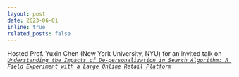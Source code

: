 ```yaml
---
layout: post
date: 2023-06-01
inline: true
related_posts: false
---
```


Hosted Prof. Yuxin Chen (New York University, NYU) for an invited talk on [_`Understanding the Impacts of De-personalization in Search Algorithm: A Field Experiment with a Large Online Retail Platform`_](https://www.facebook.com/ISS.NTHU/posts/pfbid0EdXGLsv9cR3yCHdV3Rh3j63DZ3aqm9Q6qXU2quwZimtHBTgJBPYE9SgDZxo7rQPxl)